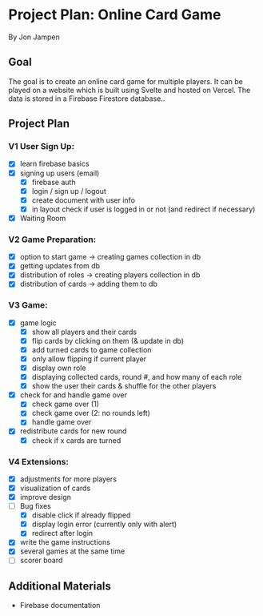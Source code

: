 # Project Plan: Online Card Game
By Jon Jampen

## Goal
The goal is to create an online card game for multiple players. It can be played on a website which is built using Svelte and hosted on Vercel. The data is stored in a Firebase Firestore database..

## Project Plan
### V1 User Sign Up:
- [x] learn firebase basics
- [x] signing up users (email)
    - [x] firebase auth
    - [x] login / sign up / logout
    - [x] create document with user info
    - [x] in layout check if user is logged in or not (and redirect if necessary)
- [x] Waiting Room
### V2 Game Preparation:
- [x] option to start game -> creating games collection in db
- [x] getting updates from db
- [x] distribution of roles -> creating players collection in db
- [x] distribution of cards -> adding them to db
### V3 Game:
- [x] game logic
    - [x] show all players and their cards
    - [x] flip cards by clicking on them (& update in db)
    - [x] add turned cards to game collection
    - [x] only allow flipping if current player
    - [x] display own role
    - [x] displaying collected cards, round #, and how many of each role
    - [x] show the user their cards & shuffle for the other players
- [x] check for and handle game over
    - [x] check game over (1)
    - [x] check game over (2: no rounds left)
    - [x] handle game over
- [x] redistribute cards for new round
    - [x] check if x cards are turned
### V4 Extensions:
- [x] adjustments for more players
- [x] visualization of cards
- [x] improve design
- [ ] Bug fixes
    - [x] disable click if already flipped
    - [x] display login error (currently only with alert)
    - [x] redirect after login
- [x] write the game instructions
- [x] several games at the same time
- [ ] scorer board

## Additional Materials
- Firebase documentation